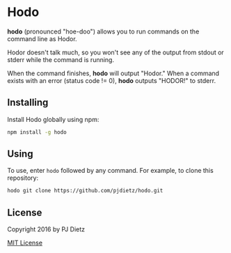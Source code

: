 # Hodo

**hodo** (pronounced "hoe-doo") allows you to run commands on the command line as Hodor.

Hodor doesn't talk much, so you won't see any of the output from stdout or stderr while the command is running.

When the command finishes, **hodo** will output "Hodor." When a command exists with an error (status code != 0), **hodo** outputs "HODOR!" to stderr.

## Installing

Install Hodo globally using npm:

```bash
npm install -g hodo
```

## Using

To use, enter `hodo` followed by any command. For example, to clone this repository:

```bash
hodo git clone https://github.com/pjdietz/hodo.git
```

## License

Copyright 2016 by PJ Dietz

[MIT License](LICENSE)
